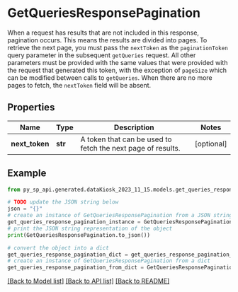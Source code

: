 # GetQueriesResponsePagination

When a request has results that are not included in this response, pagination occurs. This means the results are divided into pages. To retrieve the next page, you must pass the `nextToken` as the `paginationToken` query parameter in the subsequent `getQueries` request. All other parameters must be provided with the same values that were provided with the request that generated this token, with the exception of `pageSize` which can be modified between calls to `getQueries`. When there are no more pages to fetch, the `nextToken` field will be absent.

## Properties

Name | Type | Description | Notes
------------ | ------------- | ------------- | -------------
**next_token** | **str** | A token that can be used to fetch the next page of results. | [optional] 

## Example

```python
from py_sp_api.generated.dataKiosk_2023_11_15.models.get_queries_response_pagination import GetQueriesResponsePagination

# TODO update the JSON string below
json = "{}"
# create an instance of GetQueriesResponsePagination from a JSON string
get_queries_response_pagination_instance = GetQueriesResponsePagination.from_json(json)
# print the JSON string representation of the object
print(GetQueriesResponsePagination.to_json())

# convert the object into a dict
get_queries_response_pagination_dict = get_queries_response_pagination_instance.to_dict()
# create an instance of GetQueriesResponsePagination from a dict
get_queries_response_pagination_from_dict = GetQueriesResponsePagination.from_dict(get_queries_response_pagination_dict)
```
[[Back to Model list]](../README.md#documentation-for-models) [[Back to API list]](../README.md#documentation-for-api-endpoints) [[Back to README]](../README.md)


